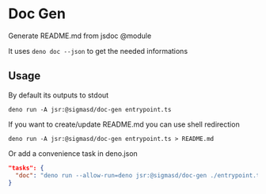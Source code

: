 # Doc Gen

Generate README.md from jsdoc @module

It uses `deno doc --json` to get the needed informations

## Usage

By default its outputs to stdout

```
deno run -A jsr:@sigmasd/doc-gen entrypoint.ts
```

If you want to create/update README.md you can use shell redirection

```
deno run -A jsr:@sigmasd/doc-gen entrypoint.ts > README.md
```

Or add a convenience task in deno.json

```json
"tasks": {
  "doc": "deno run --allow-run=deno jsr:@sigmasd/doc-gen ./entrypoint.ts > README.md"
}
```

